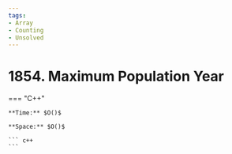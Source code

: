 ```yaml
---
tags:
- Array
- Counting
- Unsolved
---
```



# 1854. Maximum Population Year

=== "C++"

    **Time:** $O()$

    **Space:** $O()$

    ``` c++
    ```